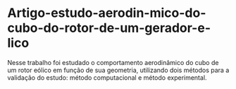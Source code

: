 # Artigo-estudo-aerodin-mico-do-cubo-do-rotor-de-um-gerador-e-lico
Nesse trabalho foi estudado o comportamento aerodinâmico do cubo de um rotor eólico em função de sua geometria, utilizando dois métodos para a validação do estudo: método computacional e método experimental.

